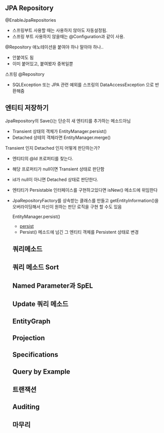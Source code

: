 ## JPA Repository
@EnableJpaRepositories
- 스프링부트 사용할 때는 사용하지 않아도 자동설정됨.
- 스프링 부트 사용하지 않을때는 @Configuration과 같이 사용.

@Repository 애노테이션을 붙여야 하나 말아야 하나..
- 안붙여도 됨
- 이미 붙어있고, 붙여봤자 중복일뿐

스프링 @Repository
- SQLException 또는 JPA 관련 예외를 스프링의 DataAccessException 으로 반환해줌

## 엔티티 저장하기
JpaRepository의 Save()는 단순히 새 엔티티를 추가하는 메소드아님
- Transient 상태의 객체가 EntityManager.persist()
- Detached 상테의 객체라면 EntityManager.merge()

Transient 인지 Detached 인지 어떻게 판단하는가?
- 엔티티의 @Id 프로퍼티를 찾는다.
- 해당 프로퍼티가 null이면 Transient 상태로 판단함
- id가 null이 아니면 Detached 상태로 판단한다.
- 엔티티가 Persistable 인터페이스를 구현하고있다면 isNew() 메소드에 위임한다
- JpaRepositoryFactory를 상속받는 클래스를 만들고 getEntityInformation()을 오버라이딩해서
  자신이 원하는 판단 로직을 구현 할 수도 있음
  
  EntityManager.persist()
  - [persist](https://docs.oracle.com/javaee/6/api/javax/persistence/EntityManager.html#persist(java.lang.Object))
  - Persist() 메소드에 넘긴 그 엔티티 객체를 Persistent 상태로 변경
  
  
  ## 쿼리메소드
  
  ## 쿼리 메소드 Sort
  
  ## Named Parameter과 SpEL
  
  ## Update 쿼리 메소드
  
  ## EntityGraph
  
  ## Projection
  
  ## Specifications
  
  ## Query by Example
  
  ## 트랜잭션
  
  ## Auditing
  
  ## 마무리